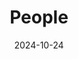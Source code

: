 ---
title: People
date: 2024-10-24

type: landing

sections:
  - block: people
    content:
      title: Meet the Team
      # Choose which groups/teams of users to display.
      #   Edit `user_groups` in each user's profile to add them to one or more of these groups.
      user_groups:
          - Principal Investigators
          - Postdocs
          - PhD Students
          - Masters Students
          - Undergraduate Students
          - Administration
          - Visitors
          - Alumni
          
      sort_by: Params.last_name
      sort_ascending: true
    design:
      show_interests: false
      show_role: true
      show_social: true

  - block: markdown
    content:
      title: Photo Gallery
      subtitle: Snapshots of Togetherness — Our Team Story
      text: |
              <div class="gallery">
                  <div class="gallery-item">
                      ![alt text](47a0a3fa0709389dac09531ed82d58b.jpg)
                      <p>20xx团建</p>
                  </div>
                  <div class="gallery-item">
                      ![alt text](a36ff071733481491d387d05cb2a6aa.jpg)
                      <p>xxxxx</p>
                  </div>
                  <div class="gallery-item">
                      ![alt text](9648088d130e1e9ffd81e8ee2221fdb.jpg)
                      <p>xxxxxxx</p>
                  </div>
              </div>

    design:
      columns: '1'
---